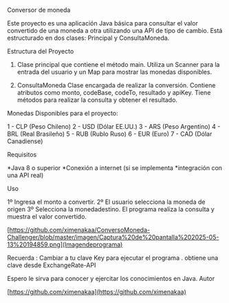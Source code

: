 Conversor de moneda

Este proyecto es una aplicación Java básica para consultar el valor convertido de una moneda a otra utilizando una API de tipo de cambio. Está estructurado en dos clases: Principal y ConsultaMoneda.

Estructura del Proyecto

1. Clase principal que contiene el método main. Utiliza un Scanner para la entrada del usuario y un Map para mostrar las monedas disponibles.

2. ConsultaMoneda Clase encargada de realizar la conversión. Contiene atributos como monto, codeBase, codeTo, resultado y apiKey. Tiene métodos para realizar la consulta y obtener el resultado.

Monedas Disponibles para el proyecto:

1 - CLP (Peso Chileno)
2 - USD (Dólar EE.UU.)
3 - ARS (Peso Argentino)
4 - BRL (Real Brasileño)
5 - RUB (Rublo Ruso)
6 - EUR (Euro)
7 - CAD (Dólar Canadiense)

Requisitos

*Java 8 o superior
*Conexión a internet (si se implementa *integración con una API real)

Uso

1º Ingresa el monto a convertir.
2º El usuario selecciona la moneda de origen
3º Selecciona la monedadestino.
El programa realiza la consulta y muestra el valor convertido.

[https://github.com/ximenakaa/ConversoMoneda-Challenger/blob/master/imagen/Captura%20de%20pantalla%202025-05-13%20194859.png](Imagendeprograma)

Recuerda : Cambiar a tu clave Key para ejecutar el programa .
obtiene una clave desde ExchangeRate-API

Espero le sirva para conocer y ejercitar los conocimientos en Java.
Autor

[https://github.com/ximenakaa](https://github.com/ximenakaa)
